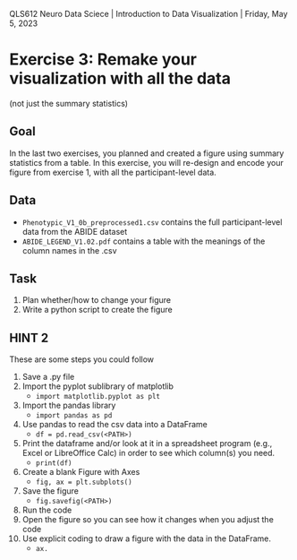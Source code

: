 QLS612 Neuro Data Sciece | Introduction to Data Visualization | Friday, May 5, 2023

# Exercise 3: Remake your visualization with all the data
(not just the summary statistics)

## Goal
In the last two exercises, you planned and created a figure using summary statistics from a table.
In this exercise, you will re-design and encode your figure from exercise 1, with all the participant-level data. 

## Data
- `Phenotypic_V1_0b_preprocessed1.csv` contains the full participant-level data from the ABIDE dataset
- `ABIDE_LEGEND_V1.02.pdf` contains a table with the meanings of the column names in the .csv

## Task
1. Plan whether/how to change your figure 
2. Write a python script to create the figure

## HINT 2
These are some steps you could follow
1. Save a .py file
2. Import the pyplot sublibrary of matplotlib
   - `import matplotlib.pyplot as plt`
3. Import the pandas library
   - `import pandas as pd`
4. Use pandas to read the csv data into a DataFrame
   - `df = pd.read_csv(<PATH>)`
5. Print the dataframe and/or look at it in a spreadsheet program (e.g., Excel or LibreOffice Calc) in order to see which column(s) you need.
    - `print(df)`
6. Create a blank Figure with Axes
   - `fig, ax = plt.subplots()`
7. Save the figure
   - `fig.savefig(<PATH>)`
8. Run the code
9.  Open the figure so you can see how it changes when you adjust the code
10. Use explicit coding to draw a figure with the data in the DataFrame.
    - `ax.`